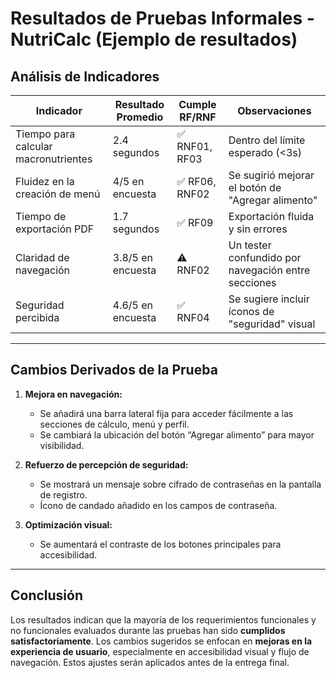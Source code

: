 # Resultados de Pruebas Informales - NutriCalc (**Ejemplo de resultados**)

## Análisis de Indicadores

| Indicador | Resultado Promedio | Cumple RF/RNF | Observaciones |
|----------|--------------------|----------------|---------------|
| Tiempo para calcular macronutrientes | 2.4 segundos | ✅ RNF01, RF03 | Dentro del límite esperado (<3s) |
| Fluidez en la creación de menú | 4/5 en encuesta | ✅ RF06, RNF02 | Se sugirió mejorar el botón de "Agregar alimento" |
| Tiempo de exportación PDF | 1.7 segundos | ✅ RF09 | Exportación fluida y sin errores |
| Claridad de navegación | 3.8/5 en encuesta | ⚠️ RNF02 | Un tester confundido por navegación entre secciones |
| Seguridad percibida | 4.6/5 en encuesta | ✅ RNF04 | Se sugiere incluir íconos de "seguridad" visual |

---

## Cambios Derivados de la Prueba

1. **Mejora en navegación:**
   - Se añadirá una barra lateral fija para acceder fácilmente a las secciones de cálculo, menú y perfil.
   - Se cambiará la ubicación del botón “Agregar alimento” para mayor visibilidad.

2. **Refuerzo de percepción de seguridad:**
   - Se mostrará un mensaje sobre cifrado de contraseñas en la pantalla de registro.
   - Ícono de candado añadido en los campos de contraseña.

3. **Optimización visual:**
   - Se aumentará el contraste de los botones principales para accesibilidad.

---

## Conclusión

Los resultados indican que la mayoría de los requerimientos funcionales y no funcionales evaluados durante las pruebas han sido **cumplidos satisfactoriamente**. Los cambios sugeridos se enfocan en **mejoras en la experiencia de usuario**, especialmente en accesibilidad visual y flujo de navegación. Estos ajustes serán aplicados antes de la entrega final.


